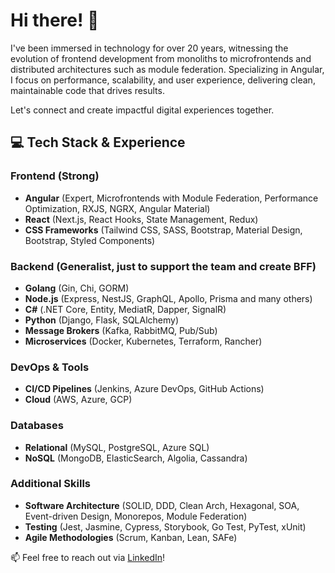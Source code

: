# Hi there! 👋

I've been immersed in technology for over 20 years, witnessing the evolution of frontend development from monoliths to microfrontends and distributed architectures such as module federation. Specializing in Angular, I focus on performance, scalability, and user experience, delivering clean, maintainable code that drives results.

Let's connect and create impactful digital experiences together.

## 💻 Tech Stack & Experience

### Frontend (Strong)
- **Angular** (Expert, Microfrontends with Module Federation, Performance Optimization, RXJS, NGRX, Angular Material)
- **React** (Next.js, React Hooks, State Management, Redux)
- **CSS Frameworks** (Tailwind CSS, SASS, Bootstrap, Material Design, Bootstrap, Styled Components)

### Backend (Generalist, just to support the team and create BFF)
- **Golang** (Gin, Chi, GORM)
- **Node.js** (Express, NestJS, GraphQL, Apollo, Prisma and many others)
- **C#** (.NET Core, Entity, MediatR, Dapper, SignalR)
- **Python** (Django, Flask, SQLAlchemy)
- **Message Brokers** (Kafka, RabbitMQ, Pub/Sub)
- **Microservices** (Docker, Kubernetes, Terraform, Rancher)

### DevOps & Tools
- **CI/CD Pipelines** (Jenkins, Azure DevOps, GitHub Actions)
- **Cloud** (AWS, Azure, GCP)

### Databases
- **Relational** (MySQL, PostgreSQL, Azure SQL)
- **NoSQL** (MongoDB, ElasticSearch, Algolia, Cassandra)

### Additional Skills
- **Software Architecture** (SOLID, DDD, Clean Arch, Hexagonal, SOA, Event-driven Design, Monorepos, Module Federation)
- **Testing** (Jest, Jasmine, Cypress, Storybook, Go Test, PyTest, xUnit)
- **Agile Methodologies** (Scrum, Kanban, Lean, SAFe)

📫 Feel free to reach out via [LinkedIn](https://www.linkedin.com/in/marcus-vinicius-pereira/)!
